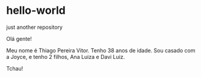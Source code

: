# hello-world
just another repository

Olá gente!

Meu nome é Thiago Pereira Vitor.
Tenho 38 anos de idade.
Sou casado com a Joyce, e tenho 2 filhos, Ana Luiza e Davi Luiz.

Tchau!
